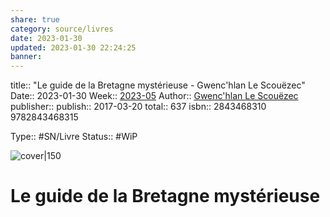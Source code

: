 ```yaml
---
share: true 
category: source/livres
date: 2023-01-30
updated: 2023-01-30 22:24:25
banner: 
---
```

title:: "Le guide de la Bretagne mystérieuse - Gwenc'hlan Le Scouëzec"
Date:: 2023-01-30
Week:: [2023-05](2023-05.md)
Author:: [Gwenc'hlan Le Scouëzec](Gwenc'hlan%20Le%20Scou%C3%ABzec.md)
publisher:: 
publish:: 2017-03-20
total:: 637
isbn:: 2843468310 9782843468315


Type:: #SN/Livre 
Status:: #WiP 

![cover|150]()

# Le guide de la Bretagne mystérieuse